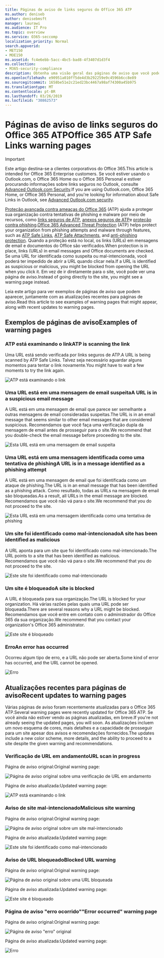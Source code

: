 ```yaml
---
title: Páginas de aviso de links seguros do Office 365 ATP
ms.author: deniseb
author: denisebmsft
manager: laurawi
ms.audience: IT Pro
ms.topic: overview
ms.service: O365-seccomp
localization_priority: Normal
search.appverid:
- MET150
- MOE150
ms.assetid: fc4e6ebb-5acc-4bc5-bad8-4f3407d1d3f4
ms.collection:
- M365-security-compliance
description: Obtenha uma visão geral das páginas de aviso que você pode ver quando a proteção avançada contra ameaças do Office 365 está no trabalho.
ms.openlocfilehash: e90951a010ff5de4d3b292259e9c4596b6cc8e89
ms.sourcegitcommit: 1658be51e2c21ed23bc4467a98af74300a45b975
ms.translationtype: MT
ms.contentlocale: pt-BR
ms.lasthandoff: 03/26/2019
ms.locfileid: "30862573"
---
```

# <a name="office-365-atp-safe-links-warning-pages"></a><span data-ttu-id="fbddb-103">Páginas de aviso de links seguros do Office 365 ATP</span><span class="sxs-lookup"><span data-stu-id="fbddb-103">Office 365 ATP Safe Links warning pages</span></span>

> [!IMPORTANT]
> <span data-ttu-id="fbddb-104">Este artigo destina-se a clientes corporativos do Office 365.</span><span class="sxs-lookup"><span data-stu-id="fbddb-104">This article is intended for Office 365 Enterprise customers.</span></span> <span data-ttu-id="fbddb-105">Se você estiver usando o Outlook.com, o Office 365 Home ou o Office 365 Personal e estiver procurando informações sobre links seguros no Outlook, consulte [Advanced Outlook.com Security](https://support.office.com/article/advanced-outlook-com-security-for-office-365-subscribers-882d2243-eab9-4545-a58a-b36fee4a46e2).</span><span class="sxs-lookup"><span data-stu-id="fbddb-105">If you are using Outlook.com, Office 365 Home, or Office 365 Personal, and you're looking for information about Safe Links in Outlook, see [Advanced Outlook.com security](https://support.office.com/article/advanced-outlook-com-security-for-office-365-subscribers-882d2243-eab9-4545-a58a-b36fee4a46e2).</span></span>

<span data-ttu-id="fbddb-106">[Proteção avançada contra ameaças do Office 365](office-365-atp.md) (ATP) ajuda a proteger sua organização contra tentativas de phishing e malware por meio de recursos, como [links seguros de ATP](atp-safe-links.md), [anexos seguros de ATP](atp-safe-attachments.md)e [proteção contra phishing](anti-phishing-protection.md).</span><span class="sxs-lookup"><span data-stu-id="fbddb-106">[Office 365 Advanced Threat Protection](office-365-atp.md) (ATP) helps protect your organization from phishing attempts and malware through features, such as [ATP Safe Links](atp-safe-links.md), [ATP Safe Attachments](atp-safe-attachments.md), and [anti-phishing protection](anti-phishing-protection.md).</span></span> <span data-ttu-id="fbddb-107">Quando a proteção está no local, os links (URLs) em mensagens de email e documentos do Office são verificados.</span><span class="sxs-lookup"><span data-stu-id="fbddb-107">When protection is in place, links (URLs) in email messages and Office documents are checked.</span></span> <span data-ttu-id="fbddb-108">Se uma URL for identificada como suspeita ou mal-intencionada, você poderá ter impedido de abrir a URL quando clicar nela.</span><span class="sxs-lookup"><span data-stu-id="fbddb-108">If a URL is identified as suspicious or malicious, you might be blocked from opening the URL when you click it.</span></span> <span data-ttu-id="fbddb-109">Em vez de ir diretamente para o site, você pode ver uma página de aviso.</span><span class="sxs-lookup"><span data-stu-id="fbddb-109">Instead of going directly to the site, you might see a warning page instead.</span></span> 
  
<span data-ttu-id="fbddb-110">Leia este artigo para ver exemplos de páginas de aviso que podem aparecer, juntamente com as atualizações recentes para páginas de aviso.</span><span class="sxs-lookup"><span data-stu-id="fbddb-110">Read this article to see examples of warning pages that might appear, along with recent updates to warning pages.</span></span>
  
## <a name="examples-of-warning-pages"></a><span data-ttu-id="fbddb-111">Exemplos de páginas de aviso</span><span class="sxs-lookup"><span data-stu-id="fbddb-111">Examples of warning pages</span></span>

### <a name="atp-is-scanning-the-link"></a><span data-ttu-id="fbddb-112">ATP está examinando o link</span><span class="sxs-lookup"><span data-stu-id="fbddb-112">ATP is scanning the link</span></span>

<span data-ttu-id="fbddb-113">Uma URL está sendo verificada por links seguros de ATP.</span><span class="sxs-lookup"><span data-stu-id="fbddb-113">A URL is being scanned by ATP Safe Links.</span></span> <span data-ttu-id="fbddb-114">Talvez seja necessário aguardar alguns momentos para tentar o link novamente.</span><span class="sxs-lookup"><span data-stu-id="fbddb-114">You might have to wait a few moments to try the link again.</span></span>

![ATP está examinando o link](media/ee8dd5ed-6b91-4248-b054-12b719e8d0ed.png)

### <a name="a-url-is-in-a-suspicious-email-message"></a><span data-ttu-id="fbddb-116">Uma URL está em uma mensagem de email suspeita</span><span class="sxs-lookup"><span data-stu-id="fbddb-116">A URL is in a suspicious email message</span></span>

<span data-ttu-id="fbddb-117">A URL está em uma mensagem de email que parece ser semelhante a outras mensagens de email consideradas suspeitas.</span><span class="sxs-lookup"><span data-stu-id="fbddb-117">The URL is in an email message that seems similar to other email messages that are considered suspicious.</span></span> <span data-ttu-id="fbddb-118">Recomendamos que você faça uma verificação dupla da mensagem de email antes de prosseguir para o site.</span><span class="sxs-lookup"><span data-stu-id="fbddb-118">We recommend that you double-check the email message before proceeding to the site.</span></span>

![Esta URL está em uma mensagem de email suspeita](media/33f57923-23e3-4b0f-838b-6ad589ba897b.png)

### <a name="a-url-is-in-a-message-identified-as-a-phishing-attempt"></a><span data-ttu-id="fbddb-120">Uma URL está em uma mensagem identificada como uma tentativa de phishing</span><span class="sxs-lookup"><span data-stu-id="fbddb-120">A URL is in a message identified as a phishing attempt</span></span>

<span data-ttu-id="fbddb-121">A URL está em uma mensagem de email que foi identificada como um ataque de phishing.</span><span class="sxs-lookup"><span data-stu-id="fbddb-121">The URL is in an email message that has been identified as a phishing attack.</span></span> <span data-ttu-id="fbddb-122">Como resultado, todas as URLs na mensagem de email são bloqueadas.</span><span class="sxs-lookup"><span data-stu-id="fbddb-122">As a result, all URLs in the email message are blocked.</span></span> <span data-ttu-id="fbddb-123">Recomendamos que você não vá para o site.</span><span class="sxs-lookup"><span data-stu-id="fbddb-123">We recommend that you do not proceed to the site.</span></span>

![Esta URL está em uma mensagem identificada como uma tentativa de phishing](media/6e544a28-0604-4821-aba6-d5a57bb917e5.png)

### <a name="a-site-has-been-identified-as-malicious"></a><span data-ttu-id="fbddb-125">Um site foi identificado como mal-intencionado</span><span class="sxs-lookup"><span data-stu-id="fbddb-125">A site has been identified as malicious</span></span>

<span data-ttu-id="fbddb-126">A URL aponta para um site que foi identificado como mal-intencionado.</span><span class="sxs-lookup"><span data-stu-id="fbddb-126">The URL points to a site that has been identified as malicious.</span></span>  <br/> <span data-ttu-id="fbddb-127">Recomendamos que você não vá para o site.</span><span class="sxs-lookup"><span data-stu-id="fbddb-127">We recommend that you do not proceed to the site.</span></span>

![Este site foi identificado como mal-intencionado](media/058883c8-23f0-4672-9c1c-66b084796177.png)

### <a name="a-site-is-blocked"></a><span data-ttu-id="fbddb-129">Um site é bloqueado</span><span class="sxs-lookup"><span data-stu-id="fbddb-129">A site is blocked</span></span>

<span data-ttu-id="fbddb-130">A URL é bloqueada para sua organização.</span><span class="sxs-lookup"><span data-stu-id="fbddb-130">The URL is blocked for your organization.</span></span> <span data-ttu-id="fbddb-131">Há várias razões pelas quais uma URL pode ser bloqueada.</span><span class="sxs-lookup"><span data-stu-id="fbddb-131">There are several reasons why a URL might be blocked.</span></span> <span data-ttu-id="fbddb-132">Recomendamos que você entre em contato com o administrador do Office 365 da sua organização.</span><span class="sxs-lookup"><span data-stu-id="fbddb-132">We recommend that you contact your organization's Office 365 administrator.</span></span>

![Este site é bloqueado](media/6b4bda2d-a1e6-419e-8b10-588e83c3af3f.png)

### <a name="an-error-has-occurred"></a><span data-ttu-id="fbddb-134">Erro</span><span class="sxs-lookup"><span data-stu-id="fbddb-134">An error has occurred</span></span>

<span data-ttu-id="fbddb-135">Ocorreu algum tipo de erro, e a URL não pode ser aberta.</span><span class="sxs-lookup"><span data-stu-id="fbddb-135">Some kind of error has occurred, and the URL cannot be opened.</span></span>

![Erro](media/2f7465a4-1cf4-4c1c-b7d4-3c07e4b795b4.png)

## <a name="recent-updates-to-warning-pages"></a><span data-ttu-id="fbddb-137">Atualizações recentes para páginas de aviso</span><span class="sxs-lookup"><span data-stu-id="fbddb-137">Recent updates to warning pages</span></span>

<span data-ttu-id="fbddb-138">Várias páginas de aviso foram recentemente atualizadas para o Office 365 ATP.</span><span class="sxs-lookup"><span data-stu-id="fbddb-138">Several warning pages were recently updated for Office 365 ATP.</span></span> <span data-ttu-id="fbddb-139">Se você ainda não estiver vendo as páginas atualizadas, em breve.</span><span class="sxs-lookup"><span data-stu-id="fbddb-139">If you're not already seeing the updated pages, you will soon.</span></span> <span data-ttu-id="fbddb-140">As atualizações incluem um novo esquema de cores, mais detalhes e a capacidade de prosseguir para um site apesar dos avisos e recomendações fornecidos.</span><span class="sxs-lookup"><span data-stu-id="fbddb-140">The updates include a new color scheme, more details, and the ability to proceed to a site despite the given warning and recommendations.</span></span>

### <a name="url-scan-in-progress"></a><span data-ttu-id="fbddb-141">Verificação de URL em andamento</span><span class="sxs-lookup"><span data-stu-id="fbddb-141">URL scan in progress</span></span>

<span data-ttu-id="fbddb-142">Página de aviso original:</span><span class="sxs-lookup"><span data-stu-id="fbddb-142">Original warning page:</span></span>

![Página de aviso original sobre uma verificação de URL em andamento](media/04368763-763f-43d6-94a4-a48291d36893.png)

<span data-ttu-id="fbddb-144">Página de aviso atualizada:</span><span class="sxs-lookup"><span data-stu-id="fbddb-144">Updated warning page:</span></span>

![ATP está examinando o link](media/ee8dd5ed-6b91-4248-b054-12b719e8d0ed.png)

### <a name="malicious-site-warning"></a><span data-ttu-id="fbddb-146">Aviso de site mal-intencionado</span><span class="sxs-lookup"><span data-stu-id="fbddb-146">Malicious site warning</span></span>

<span data-ttu-id="fbddb-147">Página de aviso original:</span><span class="sxs-lookup"><span data-stu-id="fbddb-147">Original warning page:</span></span>

![Página de aviso original sobre um site mal-intencionado](media/b9efda09-6dd8-46ef-82cb-56e4d538b8f5.png)

<span data-ttu-id="fbddb-149">Página de aviso atualizada:</span><span class="sxs-lookup"><span data-stu-id="fbddb-149">Updated warning page:</span></span>

![Este site foi identificado como mal-intencionado](media/058883c8-23f0-4672-9c1c-66b084796177.png)

### <a name="blocked-url-warning"></a><span data-ttu-id="fbddb-151">Aviso de URL bloqueado</span><span class="sxs-lookup"><span data-stu-id="fbddb-151">Blocked URL warning</span></span>

<span data-ttu-id="fbddb-152">Página de aviso original:</span><span class="sxs-lookup"><span data-stu-id="fbddb-152">Original warning page:</span></span>

![Página de aviso original sobre uma URL bloqueada](media/3d6ba028-30bf-45fc-958e-d3aad3defc83.png)

<span data-ttu-id="fbddb-154">Página de aviso atualizada:</span><span class="sxs-lookup"><span data-stu-id="fbddb-154">Updated warning page:</span></span>

![Este site é bloqueado](media/6b4bda2d-a1e6-419e-8b10-588e83c3af3f.png)

### <a name="error-occurred-warning-page"></a><span data-ttu-id="fbddb-156">Página de aviso "erro ocorrido"</span><span class="sxs-lookup"><span data-stu-id="fbddb-156">"Error occurred" warning page</span></span>

<span data-ttu-id="fbddb-157">Página de aviso original:</span><span class="sxs-lookup"><span data-stu-id="fbddb-157">Original warning page:</span></span>

![Página de aviso "erro" original](media/9aaa4383-2f23-48be-bdaa-8efbcb2acc70.png)

<span data-ttu-id="fbddb-159">Página de aviso atualizada:</span><span class="sxs-lookup"><span data-stu-id="fbddb-159">Updated warning page:</span></span>

![Erro](media/2f7465a4-1cf4-4c1c-b7d4-3c07e4b795b4.png)
   
